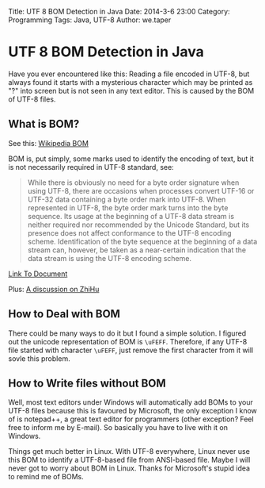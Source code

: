 Title: UTF 8 BOM Detection in Java
Date: 2014-3-6 23:00
Category: Programming
Tags: Java, UTF-8
Author: we.taper

UTF 8 BOM Detection in Java
==================================

Have you ever encountered like this: Reading a file encoded in UTF-8, but always found it starts with a mysterious character which may be printed as "?" into screen but is not seen in any text editor. This is caused by the BOM of UTF-8 files.

What is BOM?
----------------

See this: [Wikipedia BOM](http://en.wikipedia.org/wiki/Byte_order_mark)

BOM is, put simply, some marks used to identify the encoding of text, but it is not necessarily required in UTF-8 standard, see:

> While there is obviously no need for a byte order signature when using UTF-8, there are occasions when processes convert UTF-16 or UTF-32 data containing a byte order mark into UTF-8. When represented in UTF-8, the byte order mark turns into the byte sequence. Its usage at the beginning of a UTF-8 data stream is neither required nor recommended by the Unicode Standard, but its presence does not affect conformance to the UTF-8 encoding scheme. Identification of the byte sequence at the beginning of a data stream can, however, be taken as a near-certain indication that the data stream is using the UTF-8 encoding scheme.

[Link To Document](http://www.unicode.org/versions/Unicode6.0.0/ch03.pdf)

Plus: [A discussion on ZhiHu](http://www.zhihu.com/question/20167122)

How to Deal with BOM
-----------------------

There could be many ways to do it but I found a simple solution. I figured out the unicode representation of BOM is `\uFEFF`. Therefore, if any UTF-8 file started with character `\uFEFF`, just remove the first character from it will sovle this problem.

How to Write files without BOM
-----------------------------------

Well, most text editors under Windows will automatically add BOMs to your UTF-8 files because this is favoured by Microsoft, the only exception I know of is notepad++, a great text editor for programmers (other exception? Feel free to inform me by E-mail). So basically you have to live with it on Windows.

Things get much better in Linux. With UTF-8 everywhere, Linux never use this BOM to identify a UTF-8-based file from ANSI-based file. Maybe I will never got to worry about BOM in Linux. Thanks for Microsoft's stupid idea to remind me of BOMs.